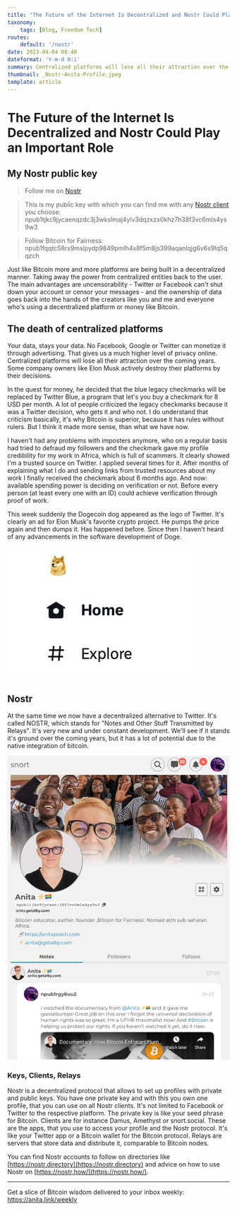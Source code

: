 ```yaml
---
title: "The Future of the Internet Is Decentralized and Nostr Could Play an Important Role"
taxonomy:
    tags: [Blog, Freedom Tech]
routes:
    default: '/nostr'
date: 2023-04-04 08:40
dateformat: 'Y-m-d H:i'
summary: Centralized platforms will lose all their attraction over the coming years. There are alternatives now and you can follow me on there too. Here some thoughts and my Nostr public key.
thumbnail: _Nostr-Anita-Profile.jpeg
template: article
---
```



# The Future of the Internet Is Decentralized and  Nostr Could Play an Important Role

## My Nostr public key

> Follow me on [Nostr](https://iris.to/npub1tjkc9jycaenqzdc3j3wkslmaj4ylv3dqzxzx0khz7h38f3vc6mls4ys9w3) 

> This is my public key with which you can find me with any [Nostr client](https://nostr.how/en/clients) you choose: npub1tjkc9jycaenqzdc3j3wkslmaj4ylv3dqzxzx0khz7h38f3vc6mls4ys9w3

> Follow Bitcoin for Fairness: npub1fqqtc58rx9mslpydp9849pmlh4x8f5m8js399aqanlqjg6v6x9lq5qqzch

Just like Bitcoin more and more platforms are being built in a decentralized manner. Taking away the power from centralized entities back to the user. The main advantages are uncensorability - Twitter or Facebook can't shut down your account or censor your messages - and the ownership of data goes back into the hands of the creators like you and me and everyone who's using a decentralized platform or money like Bitcoin.

## The death of centralized platforms

Your data, stays your data. No Facebook, Google or Twitter can monetize it through advertising. That gives us a much higher level of privacy online. Centralized platforms will lose all their attraction over the coming years. Some company owners like Elon Musk actively destroy their platforms by their decisions.

In the quest for money, he decided that the blue legacy checkmarks will be replaced by Twitter Blue, a program that let's you buy a checkmark for 8 USD per month. A lot of people criticized the legacy checkmarks because it was a Twitter decision, who gets it and who not. I do understand that criticism basically, it's why Bitcoin is superior, because it has rules without rulers. But I think it made more sense, than what we have now. 

I haven't had any problems with imposters anymore, who on a regular basis had tried to defraud my followers and the checkmark gave my profile credibility for my work in Africa, which is full of scammers. It clearly showed I'm a trusted source on Twitter. I applied several times for it. After months of explaining what I do and sending links from trusted resources about my work I finally received the checkmark about 6 months ago. And now: available spending power is deciding on verification or not. Before every person (at least every one with an ID) could achieve verification through proof of work. 

This week suddenly the Dogecoin dog appeared as the logo of Twitter. It's clearly an ad for Elon Musk's favorite crypto project. He pumps the price again and then dumps it. Has happened before. Since then I haven't heard of any advancements in the software development of Doge.

![](_Nostr-Twitter-Dogecoin.jpeg)

## Nostr

At the same time we now have a decentralized alternative to Twitter. It's called NOSTR, which stands for "Notes and Other Stuff Transmitted by Relays". It's very new and under constant development. We'll see if it stands it's ground over the coming years, but it has a lot of potential due to the native integration of bitcoin. 

![](_Nostr-Anita-Profile.jpeg)

### Keys, Clients, Relays

Nostr is a decentralized protocol that allows to set up profiles with private and public keys. You have one private key and with this you own one profile, that you can use on all Nostr clients. It's not limited to Facebook or Twitter to the respective platform. The private key is like your seed phrase for Bitcoin. Clients are for instance Damus, Amethyst or snort.social. These are the apps, that you use to access your profile and the Nostr protocol. It's like your Twitter app or a Bitcoin wallet for the Bitcoin protocol. Relays are servers that store data and distribute it, comparable to Bitcoin nodes.

You can find Nostr accounts to follow on directories like [https://nostr.directory](https://nostr.directory) and advice on how to use Nostr on [https://nostr.how/](https://nostr.how/).

---
Get a slice of Bitcoin wisdom delivered to your inbox weekly: https://anita.link/weekly 